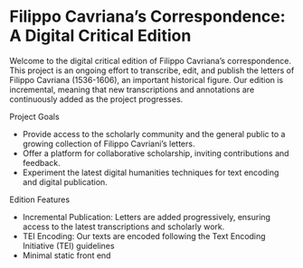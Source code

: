 # Filippo Cavriana’s Correspondence: A Digital Critical Edition

Welcome to the digital critical edition of Filippo Cavriana’s correspondence. This project is an ongoing effort to transcribe, edit, and publish the letters of Filippo Cavriana (1536-1606), an important historical figure. Our edition is incremental, meaning that new transcriptions and annotations are continuously added as the project progresses.

Project Goals

-	Provide access to the scholarly community and the general public to a growing collection of Filippo Cavriani’s letters.
-	Offer a platform for collaborative scholarship, inviting contributions and feedback.
-	Experiment the latest digital humanities techniques for text encoding and digital publication.

Edition Features

-	Incremental Publication: Letters are added progressively, ensuring access to the latest transcriptions and scholarly work.
-	TEI Encoding: Our texts are encoded following the Text Encoding Initiative (TEI) guidelines
-	Minimal static front end 
